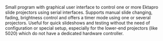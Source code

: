 Small program with graphical user interface to control one or more Ektapro slide projectors using serial interfaces.
Supports manual slide changing, fading, brightness control and offers a timer mode using one or several projectors.
Useful for quick slideshows and testing without the need of configuration or special setup, especially for the lower-end projectors (like 5020) which do not have a dedicated hardware controller.